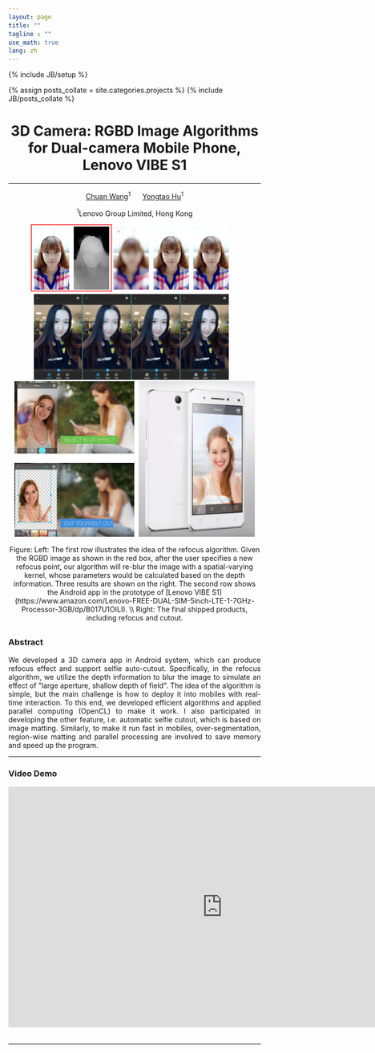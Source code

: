 ```yaml
---
layout: page
title: ""
tagline : ""
use_math: true
lang: zh
---
```

{% include JB/setup %}

{% assign posts_collate = site.categories.projects %}
{% include JB/posts_collate %}

<link rel="stylesheet" href="/glyphicons/css/glyphicons.css">

<h1 style="text-align:center;">3D Camera: RGBD Image Algorithms for Dual-camera Mobile Phone, Lenovo VIBE S1</h1>

---

<p style="text-align:center;">
	<a href="http://i.cs.hku.hk/~cwang/">Chuan Wang</a><sup>1</sup>
	&nbsp;&nbsp;&nbsp;&nbsp;
	<a href="http://herohuyongtao.github.io/">Yongtao Hu</a><sup>1</sup>
</p>

<p style="text-align:center;">
	<sup>1</sup>Lenovo Group Limited, Hong Kong
</p>

<p style="text-align:center;">
	<img src="3dcam-1.jpg" alt="demo" style="height: 310px;">
	&nbsp;&nbsp;&nbsp;&nbsp;
	<img src="3dcam-2.jpg" alt="finalprod" style="height: 310px;">
</p>

<p style="margin-bottom: 30px; text-align:center;" markdown="1">
	Figure: Left: The first row illustrates the idea of the refocus algorithm. Given the RGBD image as shown in the red box, after the user specifies a new refocus point, our algorithm will re-blur the image with a spatial-varying kernel, whose parameters would be calculated based on the depth information. Three results are shown on the right. The second row shows the Android app in the prototype of [Lenovo VIBE S1](https://www.amazon.com/Lenovo-FREE-DUAL-SIM-5inch-LTE-1-7GHz-Processor-3GB/dp/B017U1OILI). \\
	Right: The final shipped products, including refocus and cutout.
</p>

### Abstract
<p style="text-align: justify; text-justify: inter-word;" markdown="1">
	We developed a 3D camera app in Android system, which can produce refocus effect and support selfie auto-cutout. Specifically, in the refocus algorithm, we utilize the depth information to blur the image to simulate an effect of "large aperture, shallow depth of field". The idea of the algorithm is simple, but the main challenge is how to deploy it into mobiles with real-time interaction. To this end, we developed efficient algorithms and applied parallel computing (OpenCL) to make it work. I also participated in developing the other feature, i.e. automatic selfie cutout, which is based on image matting. Similarly, to make it run fast in mobiles, over-segmentation, region-wise matting and parallel processing are involved to save memory and speed up the program.
</p>

---

### Video Demo

<p style="margin-bottom: 30px; text-align:center;">
<iframe width="854" height="480" src="https://www.youtube.com/embed/8gFGsBY3rzg" frameborder="0" allowfullscreen></iframe>
</p>

---

<!--<table style="width:100%">
<col width="20%">
<col width="10">
<col >

</table>-->

<style type="text/css">
td {
    border: 0.5px;
    vertical-align: center;
    text-align: left;
}
</style>
